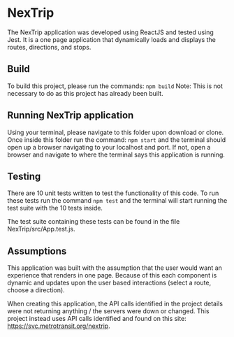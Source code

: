 # NexTrip
The NexTrip application was developed using ReactJS and tested using Jest.  It is a one page application that dynamically loads and displays the routes, directions, and stops.

## Build
To build this project, please run the commands: ```npm build```
Note: This is not necessary to do as this project has already been built.

## Running NexTrip application
Using your terminal, please navigate to this folder upon download or clone.  Once inside this folder run the command: ```npm start``` and the terminal should open up a browser navigating to your localhost and port.  If not, open a browser and navigate to where the terminal says this application is running.

## Testing
There are 10 unit tests written to test the functionality of this code.  To run these tests run the command ```npm test``` and the terminal will start running the test suite with the 10 tests inside.

The test suite containing these tests can be found in the file NexTrip/src/App.test.js.

## Assumptions
This application was built with the assumption that the user would want an experience that renders in one page.  Because of this each component is dynamic and updates upon the user based interactions (select a route, choose a direction).

When creating this application, the API calls identified in the project details were not returning anything / the servers were down or changed.  This project instead uses API calls identified and found on this site: https://svc.metrotransit.org/nextrip.
